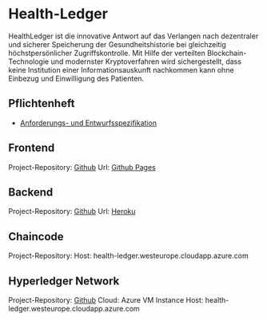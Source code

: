 # Health-Ledger
HealthLedger ist die innovative Antwort auf das Verlangen nach dezentraler und sicherer Speicherung der Gesundheitshistorie bei gleichzeitig höchstpersönlicher Zugriffskontrolle.
Mit Hilfe der verteilten Blockchain-Technologie und modernster Kryptoverfahren wird sichergestellt, dass keine Institution einer Informationsauskunft nachkommen kann ohne Einbezug und Einwilligung des Patienten.

## Pflichtenheft
* [Anforderungs- und Entwurfsspezifikation](pflichtenheft/README.md)

## Frontend
Project-Repository:  [Github](https://github.com/SGSE18/health-ledger-frontend)
Url: [Github Pages](https://sgse18.github.io/health-ledger-frontend)

## Backend
Project-Repository: [Github](https://github.com/SGSE18/health-ledger-backend)
Url: [Heroku](https://health-ledger.herokuapp.com/)

## Chaincode
Project-Repository:
Host: health-ledger.westeurope.cloudapp.azure.com

## Hyperledger Network
Project-Repository: [Github](https://github.com/SGSE18/health-ledger-network)
Cloud: Azure VM Instance
Host: health-ledger.westeurope.cloudapp.azure.com
